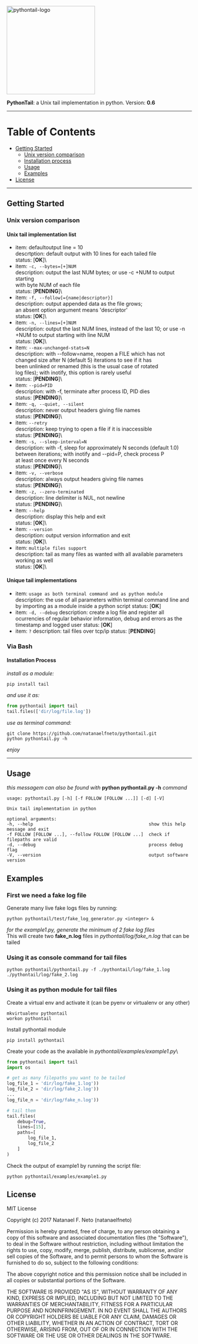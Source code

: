 <p align="left">
  <a href="#">
    <img 
      alt="pythontail-logo" 
      src="https://raw.githubusercontent.com/natanaelfneto/pythontail/master/assets/pythontail-logo.png" 
      width="240"/>
  </a>
</p>

**PythonTail**: a Unix tail implementation in python.
Version: **0.6**
***
# Table of Contents
* [Getting Started](#getting-started)
    * [Unix version comparison](#unix-version-comparison)
    * [Installation process](#installation-process)
    * [Usage](#usage)
    * [Examples](#examples)
* [License](#license)
***
## Getting Started
### Unix version comparison
#### Unix tail implementation list
-   item:           defaultoutput line = 10\
    descrtption:    default output with 10 lines for each tailed file\
    status:         [**OK**]\
-   item:           `-c, --bytes=[+]NUM`\
    description:    output the last NUM bytes; or use -c +NUM to output starting\
                    with byte NUM of each file\
    status:         [**PENDING**]\
-   item:           `-f, --follow[={name|descriptor}]`\
    description:    output appended data as the file grows;\
                    an absent option argument means 'descriptor'\
    status:         [**OK**]\
-   item:           `-n, --lines=[+]NUM`\
    description:    output the last NUM lines, instead of the last 10; or use -n\
                    +NUM to output starting with line NUM\
    status:         [**OK**]\
-   item:           `--max-unchanged-stats=N`\
    description:    with --follow=name, reopen a FILE which has not\
                    changed size after N (default 5) iterations to see if it has\
                    been unlinked or renamed (this is the usual case of rotated\
                    log files); with inotify, this option is rarely useful\
    status:         [**PENDING**]\
-   item:           `--pid=PID`\
    description:    with -f, terminate after process ID, PID dies\
    status:         [**PENDING**]\
-   item:           `-q, --quiet, --silent`\
    description:    never output headers giving file names\
    status:         [**PENDING**]\
-   item:           `--retry`\
    description:    keep trying to open a file if it is inaccessible\
    status:         [**PENDING**]\
-   item:           `-s, --sleep-interval=N`\
    description:    with -f, sleep for approximately N seconds (default 1.0)\
                    between iterations; with inotify and --pid=P, check process P\
                    at least once every N seconds\
    status:         [**PENDING**]\
-   item:           `-v, --verbose`\
    description:    always output headers giving file names\
    status:         [**PENDING**]\
-   item:           `-z, --zero-terminated`\
    description:    line delimiter is NUL, not newline\
    status:         [**PENDING**]\
-   item:           `--help`\
    description:    display this help and exit\
    status:         [**OK**]\
-   item:           `--version`\
    description:    output version information and exit\
    status:         [**OK**]\
-   item:           `multiple files support`\
    description:    tail as many files as wanted with all available parameters working as well\
    status:         [**OK**]\
#### Unique tail implementations
-   item:           `usage as both terminal command and as python module`
    description:    the use of all parameters within terminal command line
                    and by importing as a module inside a python script
    status:         [**OK**]
-   item:           `-d, --debug`
    description:    create a log file and register all ocurrencies of regular
                    behavior information, debug and errors as the timestamp and logged user
    status:         [**OK**]
-   item:           `?`
    description:    tail files over tcp/ip
    status:         [**PENDING**]
### Via Bash
#### Installation Process
_install as a module:_
```Shell
pip install tail
```
_and use it as:_
```Python
from pythontail import tail
tail.files(['dir/log/file.log'])
```
_use as terminal command:_
```Shell
git clone https://github.com/natanaelfneto/pythontail.git
python pythontail.py -h
```
_enjoy_
***
## Usage
_this messagem can also be found with_ **python pythontail.py -h** _command_
```ShellSession
usage: pythontail.py [-h] [-f FOLLOW [FOLLOW ...]] [-d] [-V]

Unix tail implementation in python 

optional arguments:
-h, --help                                            show this help message and exit
-f FOLLOW [FOLLOW ...], --follow FOLLOW [FOLLOW ...]  check if filepaths are valid
-d, --debug                                           process debug flag
-V, --version                                         output software version
```
## Examples
### First we need a fake log file
Generate many live fake logs files by running:
```Shell
python pythontail/test/fake_log_generator.py <integer> &
```
_for the example1.py, generate the minimum of 2 fake log files_\
This will create two **fake_n.log** files in _pythontail/log/fake_n.log_ that can be tailed
### Using it as console command for tail files
```
python pythontail/pythontail.py -f ./pythontail/log/fake_1.log ./pythontail/log/fake_2.log
```
### Using it as python module for tail files
Create a virtual env and activate it (can be pyenv or virtualenv or any other)
```Shell
mkvirtualenv pythontail
workon pythontail
```
Install pythontail module
```Shell
pip install pythontail
```
Create your code as the available in _pythontail/examples/example1.py_\
```Python
from pythontail import tail
import os

# get as many filepaths you want to be tailed
log_file_1 = 'dir/log/fake_1.log'))
log_file_2 = 'dir/log/fake_2.log'))
...
log_file_n = 'dir/log/fake_n.log'))

# tail them
tail.files(
    debug=True,
    lines=[15],
    paths=[
        log_file_1, 
        log_file_2
    ]
)
```
Check the output of example1 by running the script file:
```Shell
python pythontail/examples/example1.py
```
## License
MIT License

Copyright (c) 2017 Natanael F. Neto (natanaelfneto)

Permission is hereby granted, free of charge, to any person obtaining a copy
of this software and associated documentation files (the "Software"), to deal
in the Software without restriction, including without limitation the rights
to use, copy, modify, merge, publish, distribute, sublicense, and/or sell
copies of the Software, and to permit persons to whom the Software is
furnished to do so, subject to the following conditions:

The above copyright notice and this permission notice shall be included in all
copies or substantial portions of the Software.

THE SOFTWARE IS PROVIDED "AS IS", WITHOUT WARRANTY OF ANY KIND, EXPRESS OR
IMPLIED, INCLUDING BUT NOT LIMITED TO THE WARRANTIES OF MERCHANTABILITY,
FITNESS FOR A PARTICULAR PURPOSE AND NONINFRINGEMENT. IN NO EVENT SHALL THE
AUTHORS OR COPYRIGHT HOLDERS BE LIABLE FOR ANY CLAIM, DAMAGES OR OTHER
LIABILITY, WHETHER IN AN ACTION OF CONTRACT, TORT OR OTHERWISE, ARISING FROM,
OUT OF OR IN CONNECTION WITH THE SOFTWARE OR THE USE OR OTHER DEALINGS IN THE
SOFTWARE.